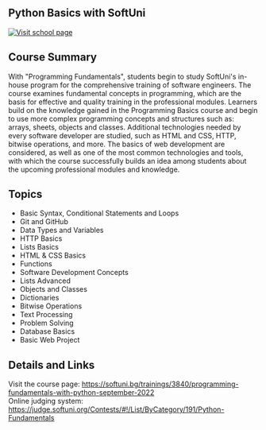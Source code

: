 ## Python Basics with SoftUni

[![Visit school page](https://softuni.bg/content/images/svg-logos/software-university-logo.svg)](https://softuni.bg/)

## Course Summary
With "Programming Fundamentals", students begin to study SoftUni's in-house program for the comprehensive training of software engineers. The course examines fundamental concepts in programming, which are the basis for effective and quality training in the professional modules. Learners build on the knowledge gained in the Programming Basics course and begin to use more complex programming concepts and structures such as: arrays, sheets, objects and classes. Additional technologies needed by every software developer are studied, such as HTML and CSS, HTTP, bitwise operations, and more. The basics of web development are considered, as well as one of the most common technologies and tools, with which the course successfully builds an idea among students about the upcoming professional modules and knowledge.

## Topics
* Basic Syntax, Conditional Statements and Loops
* Git and GitHub
* Data Types and Variables
* HTTP Basics
* Lists Basics
* HTML & CSS Basics
* Functions
* Software Development Concepts
* Lists Advanced
* Objects and Classes
* Dictionaries
* Bitwise Operations
* Text Processing
* Problem Solving
* Database Basics
* Basic Web Project

## Details and Links
Visit the course page: https://softuni.bg/trainings/3840/programming-fundamentals-with-python-september-2022  
Online judging system: https://judge.softuni.org/Contests/#!/List/ByCategory/191/Python-Fundamentals
